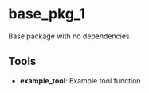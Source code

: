 # base_pkg_1

Base package with no dependencies

## Tools

- **example_tool**: Example tool function
